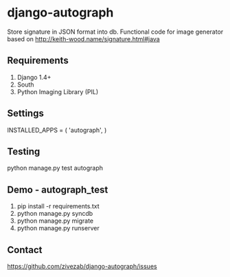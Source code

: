 django-autograph
================
Store signature in JSON format into db.
Functional code for image generator based on http://keith-wood.name/signature.html#java


Requirements
------------
1. Django 1.4+
2. South
3. Python Imaging Library (PIL)
  
  
Settings
--------
  INSTALLED_APPS = (
    'autograph',
  )

  
Testing
-------
  python manage.py test autograph
  
  
Demo - autograph_test
---------------------
  1. pip install -r requirements.txt
  2. python manage.py syncdb
  3. python manage.py migrate
  4. python manage.py runserver
  
  
Contact
-------
  https://github.com/zivezab/django-autograph/issues
